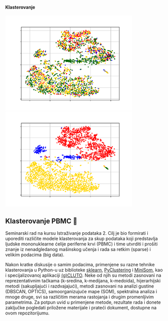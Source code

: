 #### Klasterovanje
<img width="400" src="https://raw.githubusercontent.com/matfija/Klasterovanje-PBMC/master/pomocno/GSM333056x.png"> <img width="400" src="https://raw.githubusercontent.com/matfija/Klasterovanje-PBMC/master/pomocno/GSM333056x_4nk.png">

## Klasterovanje PBMC :page_facing_up:
Seminarski rad na kursu Istraživanje podataka 2. Cilj je bio formirati i uporediti različite modele klasterovanja za skup podataka koji predstavlja ljudske mononuklearne ćelije periferne krvi (PBMC) i time utvrditi i prošiti znanje iz nenadgledanog mašinskog učenja i rada sa retkim (sparse) i velikim podacima (big data).

Nakon kratke diskusije o samim podacima, primenjene su razne tehnike klasterovanja u Python-u uz biblioteke [sklearn](https://scikit-learn.org/stable/), [PyClustering](https://pyclustering.github.io/docs/0.8.2/html/index.html) i [MiniSom](https://github.com/JustGlowing/minisom), kao i specijalizovanoj aplikaciji [(g)CLUTO](http://glaros.dtc.umn.edu/gkhome/views/cluto). Neke od njih su metodi zasnovani na reprezentativnim tačkama (k-sredina, k-medijana, k-medoida), hijerarhijski metodi (sakupljajući i razdvajajući), metodi zasnovani na analizi gustine (DBSCAN, OPTICS), samoorganizujuće mape (SOM), spektralna analiza i mnoge druge, svi sa različitim merama rastojanja i drugim promenljivim parametrima. Za potpun uvid u primenjene metode, rezultate rada i donete zaključke pogledati priložene materijale i prateći dokument, dostupne na ovom repozitorijumu.
